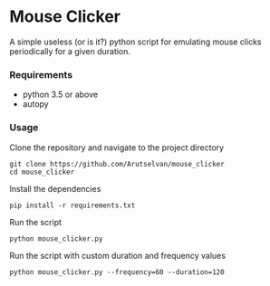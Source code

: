 # Mouse Clicker
A simple useless (or is it?) python script for emulating mouse clicks periodically for a given duration.

### Requirements

- python 3.5 or above
- autopy

### Usage

Clone the repository and navigate to the project directory

```
git clone https://github.com/Arutselvan/mouse_clicker
cd mouse_clicker
```

Install the dependencies

```
pip install -r requirements.txt
```

Run the script

```
python mouse_clicker.py
```

Run the script with custom duration and frequency values

```
python mouse_clicker.py --frequency=60 --duration=120
```

